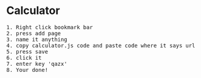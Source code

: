 # Calculator
<pre>
1. Right click bookmark bar
2. press add page
3. name it anything
4. copy calculator.js code and paste code where it says url
5. press save
6. click it
7. enter key 'qazx'
8. Your done!
